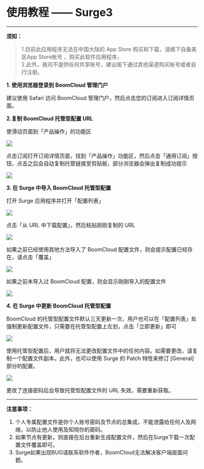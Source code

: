 # 使用教程 —— Surge3

---
 **须知：**

>1.目前此应用程序无法在中国大陆的 App Store 购买和下载，请阁下自备美区App Store帐号 ，购买此软件应用程序。  
2.此外，我司不提供任何共享账号，建议阁下通过其他渠道购买帐号或者自行注册。

**1. 使用浏览器登录到 BoomCloud 管理门户**

建议使用 Safari 访问 BoomCloud 管理门户，然后点击您的订阅进入订阅详情页面。

**2.复制 BoomCloud 托管型配置 URL**

使滑动页面到「产品操作」的功能区

![](../img/win/01.png)

点击订阅打开订阅详情页面，找到「产品操作」功能区，然后点击「通用订阅」按钮，点击之后会自动复制托管链接至剪贴板，部分浏览器会弹出复制成功提示

![](../img/win/surge01.png)

**3. 在 Surge 中导入 BoomCloud 托管型配置**

打开 Surge 应用程序并打开「配置列表」

![](../img/ios/surge02.png)

点击「从 URL 中下载配置」，然后粘贴刚刚复制的 URL

![](../img/ios/surge03.png)

如果之前已经使用其他方法导入了 BoomCloud 配置文件，则会提示配置已经存在，请点击「覆盖」

![](../img/ios/surge04.png)

如果之前未导入过 BoomCloud 配置，则会显示刚刚导入的配置文件

![](../img/ios/surge02.png)

**4. 在 Surge 中更新 BoomCloud 托管型配置**

BoomCloud 的托管型配置文件默认三天更新一次，用户也可以在「配置列表」处强制更新配置文件，只需要在托管型配置上左划，点击「立即更新」即可

![](../img/ios/surge05.png)

使用托管型配置后，用户就将无法更改配置文件中的任何内容。如需要更改，请复制一个配置文件副本。此外，也可以使用 Surge 的 Patch 特性来修订 [General] 部分的配置。

![](../img/ios/surge03.png)

更改了连接密码后会导致托管型配置文件的 URL 失效，需要重新获取。

- - - 

**注意事项：**

1. 个人专属配置文件是你个人账号密码及节点的总集成，不能泄露给任何人及网络，以防止他人使用及知晓你的密码。    
2. 如果节点有更新，则直接在后台重新生成配置文件，然后在Surge下载一次配置文件覆盖即可。    
3. Surge如果出现BUG请联系软件作者，BoomCloud无法解决客户端层面问题。    



